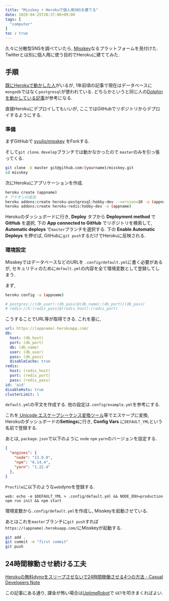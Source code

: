 ```yaml
---
title: "Misskey + Herokuで個人用SNSを建てる"
date: 2020-04-25T20:37:06+09:00
tags: [
  "computer"
]
toc : true
---
```


久々に分散型SNSを調べていたら,
[Misskey](https://github.com/syuilo/misskey)なるプラットフォームを見付けた.
Twitterとは別に個人用に使う目的でHerokuに建ててみた.
<!--more-->

## 手順

[既にHerokuで動かした人](https://syui.cf/blog/post/2019/04/04/misskey/)がいるが,
1年前頃の記事で現在はデータベースに
`mongodb`ではなく`postgresql`が使われている.
どちらかというと同じ人の[Dolphinを動かしている記事](https://syui.cf/blog/post/2019/11/16/dolphin/)が参考になる.

直接Herokuにデプロイしてもいいが,
ここではGitHubでリポジトリからデプロイするようにする.

### 準備

まずGitHubで
[syuilo/misskey](https://github.com/syuilo/misskey)
をForkする.

そして`git clone`. `develop`ブランチでは動かなかったので
`master`のみを引っ張ってくる.

```bash
git clone -b master git@github.com:(yourname)/misskey.git
cd misskey
```

次にHerokuにアプリケーションを作成.

```bash
heroku create (appname)
# アドオンの追加
heroku addons:create heroku-postgresql:hobby-dev --version=10 -a (appname)
heroku addons:create heroku-redis:hobby-dev -a (appname)
```

Herokuのダッシュボードに行き, 
**Deploy** タブから **Deployment method** で
**GitHub** を選択,
下の **App connected to GitHub** でリポジトリを検索して,
**Automatic deploys** で`master`ブランチを選択する.
下の **Enable Automatic Deploys** を押せば,
GitHubに`git push`するだけでHerokuに反映される.

### 環境設定

MisskeyではデータベースなどのURLを
`.config/default.yml`に書く必要があるが,
セキュリティのために`default.yml`の内容を全て環境変数として登録してしまう.

まず,

```bash
heroku config -a (appname)

# postgres://(db_user):(db_pass)@(db_name):(db_port)/(db_pass)
# redis://h:(radis_pass)@(radis_host):(radis_port)
```

こうすることでURL等が取得できる.
これを基に,

```yml
url: https://(appname).herokuapp.com/
db:
  host: (db_host)
  port: (db_port)
  db: (db_name)
  user: (db_user)
  pass: (db_pass)
  disableCache: true
redis:
  host: (redis_host)
  port: (redis_port)
  pass: (redis_pass)
id: 'aid'
disableHsts: true
clusterLimit: 1
```

`default.yml`の平文を作成する.
他の設定は`.config/example.yml`を参考にする.

これを[ Unicode エスケープシーケンス変換ツール](http://www.koikikukan.com/archives/2013/07/01-012345.php)等でエスケープに変換, 
Herokuのダッシュボードの**Settings**に行き,
**Config Vars** に`DEFAULT_YML`という名前で登録する.

あとは, `package.json`で以下のように
`node` `npm` `yarn`のバージョンを設定する.

```json
{
  "engines": {
    "node": "13.9.0",
    "npm": "6.14.4",
    "yarn": "1.22.4"
  },
}
```

`Procfile`に以下のような`web`dynoを登録する.

```
web: echo -e $DEFAULT_YML > .config/default.yml && NODE_ENV=production npm run init && npm start
```

環境変数から`.config/default.yml`を作成し,
Misskeyを起動させている.

あとはこれを`master`ブランチに`git push`すれば
`https://(appname).herokuapp.com/`にMisskeyが起動する.

```bash
git add .
git commit -m "first commit"
git push
```

## 24時間稼動させ続ける工夫

[Herokuの無料dynoをスリープさせないで24時間稼働させる4つの方法 - Casual Developers Note](https://casualdevelopers.com/tech-tips/how-to-prevent-idling-of-free-dyno-on-heroku/)

この記事にある通り,
課金が怖い場合は[UptimeRobot](https://uptimerobot.com/)で
`GET`を叩きまくればよい.

<!-- ## 作ったもの

[@ha2zakura@sns.nombi.info](https://sns.nombi.info/@ha2zakura)

調子乗ってドメインを買った(このブログのドメインもこっそり変えた).
このインスタンスで新しい人を募集する気はない.
自分専用にするため, というより
Herokuの無料枠で耐えるためである...

自分でインスタンスを建てると,
負荷も容量も自分次第,
使い方も自分次第.
技術趣味の名刺として
個人用インスタンスが流行らないだろうか. -->
